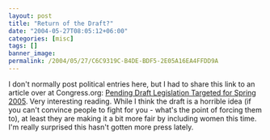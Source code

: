 ```yaml
---
layout: post
title: "Return of the Draft?"
date: "2004-05-27T08:05:12+06:00"
categories: [misc]
tags: []
banner_image: 
permalink: /2004/05/27/C6C9319C-B4DE-BDF5-2E05A16EA4FFDD9A
---
```


I don't normally post political entries here, but I had to share this link to an article over at Congress.org: <a href="http://www.congress.org/congressorg/issues/alert/?alertid=5834001&content_dir=ua_congressorg">Pending Draft Legislation Targeted for Spring 2005</a>. Very interesting reading. While I think the draft is a horrible idea (if you can't convince people to fight for you - what's the point of forcing them to), at least they are making it a bit more fair by including women this time. I'm really surprised this hasn't gotten more press lately.
